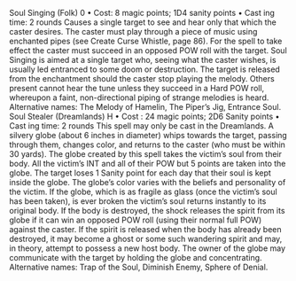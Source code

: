 Soul Singing (Folk) 0
• Cost:  8 magic points; 1D4 sanity points
•
 Cast
ing time: 2 rounds
Causes a single target to see and hear only that which the 
caster desires. The caster must play through a piece of 
music using enchanted pipes (see Create Curse Whistle, page 
86). For the spell to take effect the caster must succeed in 
an opposed POW roll with the target.
Soul Singing is aimed at a single target who, seeing what 
the caster wishes, is usually led entranced to some doom or 
destruction. The target is released from the enchantment 
should the caster stop playing the melody. Others present 
cannot hear the tune unless they succeed in a Hard POW 
roll, whereupon a faint, non-directional piping of strange 
melodies is heard.
Alternative names: The Melody of Hamelin, The Piper’s Jig, 
Entrance Soul.
Soul Stealer (Dreamlands) H
• Cost : 24 magic points; 2D6 Sanity points
•
 Cast
ing time: 2 rounds
This spell may only be cast in the Dreamlands. A silvery 
globe (about 6 inches in diameter) whips towards the 
target, passing through them, changes color, and returns 
to the caster (who must be within 30 yards). The globe 
created by this spell takes the victim’s soul from their body. 
All the victim’s INT and all of their POW but 5 points are 
taken into the globe. The target loses 1 Sanity point for 
each day that their soul is kept inside the globe. The globe’s 
color varies with the beliefs and personality of the victim. 
If the globe, which is as fragile as glass (once the victim’s 
soul has been taken), is ever broken the victim’s soul returns 
instantly to its original body. If the body is destroyed, 
the shock releases the spirit from its globe if it can win 
an opposed POW roll (using their normal full POW) 
against the caster. If the spirit is released when the body 
has already been destroyed, it may become a ghost or 
some such wandering spirit and may, in theory, attempt 
to possess a new host body. 
The owner of the globe may communicate with the 
target by holding the globe and concentrating. 
Alternative names: Trap of the Soul, Diminish Enemy, 
Sphere of Denial.

